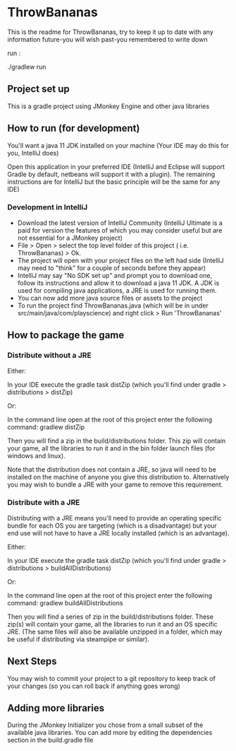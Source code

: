 # ThrowBananas

This is the readme for ThrowBananas, try to keep it up to date with any information future-you will wish past-you
remembered to write down

run : 

./gradlew run

## Project set up
This is a gradle project using JMonkey Engine and other java libraries

## How to run (for development)
You'll want a java 11 JDK installed on your machine (Your IDE may do this for you, IntelliJ does)

Open this application in your preferred IDE (IntelliJ and Eclipse will support Gradle by default, netbeans will support it with a plugin). The remaining instructions are for IntelliJ but the basic principle will be the same for any IDE)


### Development in IntelliJ
- Download the latest version of IntelliJ Community (IntelliJ Ultimate is a paid for version the features of which you may consider useful but are not essential for a JMonkey project)
- File > Open > select the top level folder of this project ( i.e. ThrowBananas) > Ok.
- The project will open with your project files on the left had side (IntelliJ may need to "think" for a couple of seconds before they appear)
- IntelliJ may say "No SDK set up" and prompt you to download one, follow its instructions and allow it to download a java 11 JDK. A JDK is used for compiling java applications, a JRE is used for running them.
- You can now add more java source files or assets to the project
- To run the project find ThrowBananas.java (which will be in under src/main/java/com/playscience) and right click > Run 'ThrowBananas'

## How to package the game

### Distribute without a JRE

Either:

In your IDE execute the gradle task distZip (which you'll find under gradle > distributions > distZip)

Or:

In the command line open at the root of this project enter the following command: gradlew distZip

Then you will find a zip in the build/distributions folder. This zip will contain your game, all the libraries to run it and in the bin folder launch files (for windows and linux).

Note that the distribution does not contain a JRE, so java will need to be installed on the machine of anyone you give this distribution to. Alternatively you may wish to bundle a JRE with your game to remove this requirement.


### Distribute with a JRE

Distributing with a JRE means you'll need to provide an operating specific bundle for each OS you are
targeting (which is a disadvantage) but your end use will not have to have a JRE locally installed
(which is an advantage).

Either:

In your IDE execute the gradle task distZip (which you'll find under gradle > distributions > buildAllDistributions)

Or:

In the command line open at the root of this project enter the following command: gradlew buildAllDistributions

Then you will find a series of zip in the build/distributions folder. These zip(s) will contain your game, all the libraries to run it and an
OS specific JRE. (The same files will also be available unzipped in a folder, which may be useful if distributing via steampipe or similar).


## Next Steps
You may wish to commit your project to a git repository to keep track of your changes (so you can roll back if anything goes wrong)

## Adding more libraries
During the JMonkey Initializer you chose from a small subset of the available java libraries.
You can add more by editing the dependencies section in the build.gradle file
